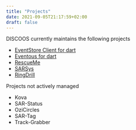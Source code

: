 ```yaml
---
title: "Projects"
date: 2021-09-05T21:17:59+02:00
draft: false
---
```


DISCOOS currently maintains the following projects

* [EventStore Client for dart](eventstore-client-dart)
* [Eventous for dart](eventuous-dart)
* [RescueMe](rescueme)
* [SARSys](sarsys)
* [RingDrill](ringdrill)


Projects not actively managed
* Kova
* SAR-Status
* OziCircles
* SAR-Tag
* Track-Grabber